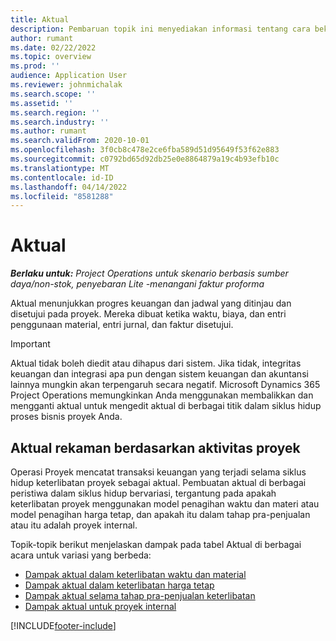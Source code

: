 ```yaml
---
title: Aktual
description: Pembaruan topik ini menyediakan informasi tentang cara bekerja dengan aktual di Microsoft Dynamics 365 Project Operations.
author: rumant
ms.date: 02/22/2022
ms.topic: overview
ms.prod: ''
audience: Application User
ms.reviewer: johnmichalak
ms.search.scope: ''
ms.assetid: ''
ms.search.region: ''
ms.search.industry: ''
ms.author: rumant
ms.search.validFrom: 2020-10-01
ms.openlocfilehash: 3f0cb8c478e2ce6fba589d51d95649f53f62e883
ms.sourcegitcommit: c0792bd65d92db25e0e8864879a19c4b93efb10c
ms.translationtype: MT
ms.contentlocale: id-ID
ms.lasthandoff: 04/14/2022
ms.locfileid: "8581288"
---
```

# <a name="actuals"></a>Aktual

_**Berlaku untuk:** Project Operations untuk skenario berbasis sumber daya/non-stok, penyebaran Lite -menangani faktur proforma_

Aktual menunjukkan progres keuangan dan jadwal yang ditinjau dan disetujui pada proyek. Mereka dibuat ketika waktu, biaya, dan entri penggunaan material, entri jurnal, dan faktur disetujui.

> [!IMPORTANT]
> Aktual tidak boleh diedit atau dihapus dari sistem. Jika tidak, integritas keuangan dan integrasi apa pun dengan sistem keuangan dan akuntansi lainnya mungkin akan terpengaruh secara negatif. Microsoft Dynamics 365 Project Operations memungkinkan Anda menggunakan membalikkan dan mengganti aktual untuk mengedit aktual di berbagai titik dalam siklus hidup proses bisnis proyek Anda.

## <a name="recording-actuals-based-on-project-events"></a>Aktual rekaman berdasarkan aktivitas proyek

Operasi Proyek mencatat transaksi keuangan yang terjadi selama siklus hidup keterlibatan proyek sebagai aktual. Pembuatan aktual di berbagai peristiwa dalam siklus hidup bervariasi, tergantung pada apakah keterlibatan proyek menggunakan model penagihan waktu dan materi atau model penagihan harga tetap, dan apakah itu dalam tahap pra-penjualan atau itu adalah proyek internal.

Topik-topik berikut menjelaskan dampak pada tabel Aktual di berbagai acara untuk variasi yang berbeda:

- [Dampak aktual dalam keterlibatan waktu dan material](ActualsonTM.md)
- [Dampak aktual dalam keterlibatan harga tetap](ActualonFP.md)
- [Dampak aktual selama tahap pra-penjualan keterlibatan](ActualonPreSales.md)
- [Dampak aktual untuk proyek internal](ActualonInternal.md)

[!INCLUDE[footer-include](../includes/footer-banner.md)]
